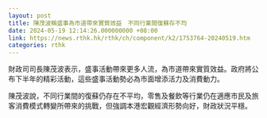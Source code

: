 ```yaml
---
layout: post
title: 陳茂波稱盛事為市道帶來實質效益　不同行業間復蘇存不均
date: 2024-05-19 12:14:26.000000000 +08:00
link: https://news.rthk.hk/rthk/ch/component/k2/1753764-20240519.htm
categories: rthk
---
```


財政司司長陳茂波表示，盛事活動帶來更多人流，為市道帶來實質效益。政府將公布下半年的精彩活動，這些盛事活動勢必為市面增添活力及消費動力。

陳茂波說，不同行業間的復蘇仍存在不平均，零售及餐飲等行業仍在適應市民及旅客消費模式轉變所帶來的挑戰，但強調本港宏觀經濟形勢向好，財政狀況平穩。
